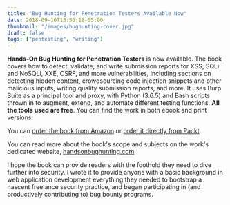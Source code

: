 ```yaml
---
title: "Bug Hunting for Penetration Testers Available Now"
date: 2018-09-16T13:56:18-05:00
thumbnail: "/images/bughunting-cover.jpg"
draft: false
tags: ["pentesting", "writing"]
---
```


**Hands-On Bug Hunting for Penetration Testers** is now available. The book covers how to detect, validate, and write submission reports for XSS, SQLi and NoSQLi, XXE, CSRF, and more vulnerabilities, including sections on detecting hidden content, crowdsourcing code injection snippets and other malicious inputs, writing quality submission reports, and more. It uses Burp Suite as a principal tool and proxy, with Python (3.6.5) and Bash scripts thrown in to augment, extend, and automate different testing functions. **All the tools used are free**. You can find the work in both ebook and print versions:

You can [order the book from Amazon](https://www.amazon.com/gp/product/1789344204/ref=as_li_tl?ie=UTF8&tag=bughunt-20&camp=1789&creative=9325&linkCode=as2&creativeASIN=1789344204&linkId=d0166c1e6990155b2e00db633c3e27d3) or [order it directly from Packt](https://www.packtpub.com/networking-and-servers/hands-bug-hunting-penetration-testers).

You can read more about the book's scope and subjects on the work's dedicated website, [handsonbughunting.com](https://handsonbughunting.com).

I hope the book can provide readers with the foothold they need to dive further into security. I wrote it to provide anyone with a basic background in web application development everything they needed to bootstrap a nascent freelance security practice, and began participating in (and productively contributing to) bug bounty programs. 